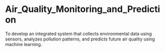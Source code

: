 # Air_Quality_Monitoring_and_Prediction
To develop an integrated system that collects environmental data using sensors, analyzes pollution patterns, and predicts future air quality using machine learning.

